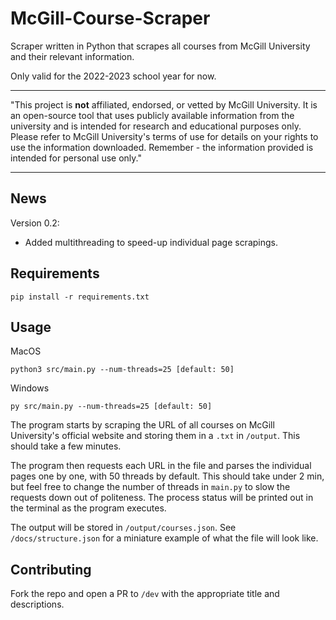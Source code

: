 # McGill-Course-Scraper
Scraper written in Python that scrapes all courses from McGill University and their relevant information.

Only valid for the 2022-2023 school year for now.

---

"This project is **not** affiliated, endorsed, or vetted by McGill University. It is an open-source tool that uses publicly available information from the university and is intended for research and educational purposes only. Please refer to McGill University's terms of use for details on your rights to use the information downloaded. Remember - the information provided is intended for personal use only."

---

## News
Version 0.2:
- Added multithreading to speed-up individual page scrapings.

## Requirements
```
pip install -r requirements.txt
```

## Usage
MacOS
```
python3 src/main.py --num-threads=25 [default: 50]
```
Windows
```
py src/main.py --num-threads=25 [default: 50]
```

The program starts by scraping the URL of all courses on McGill University's official website and storing them in a `.txt` in `/output`. This should take a few minutes.

The program then requests each URL in the file and parses the individual pages one by one, with 50 threads by default. This should take under 2 min, but feel free to change the number of threads in `main.py` to slow the requests down out of politeness. The process status will be printed out in the terminal as the program executes.

The output will be stored in `/output/courses.json`. See `/docs/structure.json` for a miniature example of what the file will look like.

## Contributing
Fork the repo and open a PR to `/dev` with the appropriate title and descriptions.
